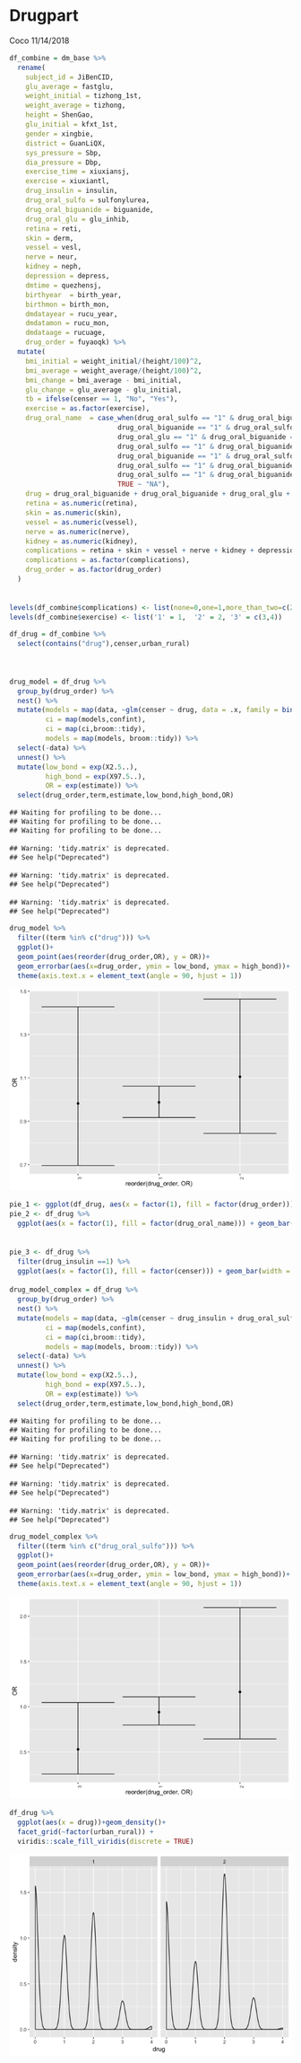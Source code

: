 Drugpart
================
Coco
11/14/2018

``` r
df_combine = dm_base %>% 
  rename(
    subject_id = JiBenCID,
    glu_average = fastglu, 
    weight_initial = tizhong_1st, 
    weight_average = tizhong, 
    height = ShenGao, 
    glu_initial = kfxt_1st,
    gender = xingbie,
    district = GuanLiQX,
    sys_pressure = Sbp,
    dia_pressure = Dbp,
    exercise_time = xiuxiansj,
    exercise = xiuxiantl,
    drug_insulin = insulin,
    drug_oral_sulfo = sulfonylurea,
    drug_oral_biguanide = biguanide,
    drug_oral_glu = glu_inhib,
    retina = reti, 
    skin = derm, 
    vessel = vesl, 
    nerve = neur,
    kidney = neph, 
    depression = depress,
    dmtime = quezhensj,
    birthyear  = birth_year,
    birthmon = birth_mon,
    dmdatayear = rucu_year,
    dmdatamon = rucu_mon,
    dmdataage = rucuage,
    drug_order = fuyaoqk) %>% 
  mutate(
    bmi_initial = weight_initial/(height/100)^2, 
    bmi_average = weight_average/(height/100)^2, 
    bmi_change = bmi_average - bmi_initial,
    glu_change = glu_average - glu_initial,
    tb = ifelse(censer == 1, "No", "Yes"),
    exercise = as.factor(exercise),
    drug_oral_name  = case_when(drug_oral_sulfo == "1" & drug_oral_biguanide == "0" & drug_oral_glu == "0" ~"sulfonylurea",
                           drug_oral_biguanide == "1" & drug_oral_sulfo == "0" & drug_oral_glu == "0" ~ "biguanide",
                           drug_oral_glu == "1" & drug_oral_biguanide == "0" & drug_oral_sulfo == "0" ~ "glu_inhib",
                           drug_oral_sulfo == "1" & drug_oral_biguanide == "1" & drug_oral_glu == "0" ~"sulfonylurea&biguanide",
                           drug_oral_biguanide == "1" & drug_oral_sulfo == "0" & drug_oral_glu == "1" ~ "biguanide&glu_inhib",
                           drug_oral_sulfo == "1" & drug_oral_biguanide == "0" & drug_oral_glu == "1" ~"sulfonylurea&glu_inhib",
                           drug_oral_sulfo == "1" & drug_oral_biguanide == "1" & drug_oral_glu == "1" ~"sulfonylurea&glu_inhib&biguanide",
                           TRUE ~ "NA"),
    drug = drug_oral_biguanide + drug_oral_biguanide + drug_oral_glu + drug_insulin,
    retina = as.numeric(retina),
    skin = as.numeric(skin),
    vessel = as.numeric(vessel),
    nerve = as.numeric(nerve),
    kidney = as.numeric(kidney),
    complications = retina + skin + vessel + nerve + kidney + depression,
    complications = as.factor(complications),
    drug_order = as.factor(drug_order)
  )


levels(df_combine$complications) <- list(none=0,one=1,more_than_two=c(2,6))
levels(df_combine$exercise) <- list('1' = 1,  '2' = 2, '3' = c(3,4))
```

``` r
df_drug = df_combine %>% 
  select(contains("drug"),censer,urban_rural) 



drug_model = df_drug %>% 
  group_by(drug_order) %>% 
  nest() %>% 
  mutate(models = map(data, ~glm(censer ~ drug, data = .x, family = binomial())),
         ci = map(models,confint),
         ci = map(ci,broom::tidy),
         models = map(models, broom::tidy)) %>% 
  select(-data) %>% 
  unnest() %>% 
  mutate(low_bond = exp(X2.5..),
         high_bond = exp(X97.5..),
         OR = exp(estimate)) %>% 
  select(drug_order,term,estimate,low_bond,high_bond,OR)
```

    ## Waiting for profiling to be done...
    ## Waiting for profiling to be done...
    ## Waiting for profiling to be done...

    ## Warning: 'tidy.matrix' is deprecated.
    ## See help("Deprecated")

    ## Warning: 'tidy.matrix' is deprecated.
    ## See help("Deprecated")

    ## Warning: 'tidy.matrix' is deprecated.
    ## See help("Deprecated")

``` r
drug_model %>% 
  filter((term %in% c("drug"))) %>% 
  ggplot()+
  geom_point(aes(reorder(drug_order,OR), y = OR))+
  geom_errorbar(aes(x=drug_order, ymin = low_bond, ymax = high_bond))+
  theme(axis.text.x = element_text(angle = 90, hjust = 1))
```

![](drugpart_files/figure-markdown_github/unnamed-chunk-2-1.png)

``` r
pie_1 <- ggplot(df_drug, aes(x = factor(1), fill = factor(drug_order))) + geom_bar(width = 1)+coord_polar(theta = "y")
pie_2 <- df_drug %>% 
  ggplot(aes(x = factor(1), fill = factor(drug_oral_name))) + geom_bar(width = 1)+coord_polar(theta = "y")


pie_3 <- df_drug %>% 
  filter(drug_insulin ==1) %>% 
  ggplot(aes(x = factor(1), fill = factor(censer))) + geom_bar(width = 1)+coord_polar(theta = "y")

drug_model_complex = df_drug %>% 
  group_by(drug_order) %>% 
  nest() %>% 
  mutate(models = map(data, ~glm(censer ~ drug_insulin + drug_oral_sulfo + drug_oral_biguanide + drug_oral_glu, data = .x, family = binomial())),
         ci = map(models,confint),
         ci = map(ci,broom::tidy),
         models = map(models, broom::tidy)) %>% 
  select(-data) %>% 
  unnest() %>% 
  mutate(low_bond = exp(X2.5..),
         high_bond = exp(X97.5..),
         OR = exp(estimate)) %>% 
  select(drug_order,term,estimate,low_bond,high_bond,OR)
```

    ## Waiting for profiling to be done...
    ## Waiting for profiling to be done...
    ## Waiting for profiling to be done...

    ## Warning: 'tidy.matrix' is deprecated.
    ## See help("Deprecated")

    ## Warning: 'tidy.matrix' is deprecated.
    ## See help("Deprecated")

    ## Warning: 'tidy.matrix' is deprecated.
    ## See help("Deprecated")

``` r
drug_model_complex %>% 
  filter((term %in% c("drug_oral_sulfo"))) %>% 
  ggplot()+
  geom_point(aes(reorder(drug_order,OR), y = OR))+
  geom_errorbar(aes(x=drug_order, ymin = low_bond, ymax = high_bond))+
  theme(axis.text.x = element_text(angle = 90, hjust = 1))
```

![](drugpart_files/figure-markdown_github/unnamed-chunk-2-2.png)

``` r
df_drug %>% 
  ggplot(aes(x = drug))+geom_density()+
  facet_grid(~factor(urban_rural)) + 
  viridis::scale_fill_viridis(discrete = TRUE)
```

![](drugpart_files/figure-markdown_github/unnamed-chunk-2-3.png)
